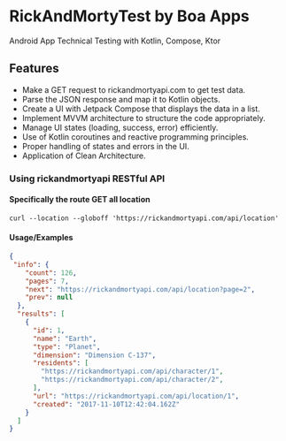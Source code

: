 # RickAndMortyTest by Boa Apps

Android App Technical Testing with Kotlin, Compose, Ktor

## Features

- Make a GET request to rickandmortyapi.com to get test data.
- Parse the JSON response and map it to Kotlin objects.
- Create a UI with Jetpack Compose that displays the data in a list.
- Implement MVVM architecture to structure the code appropriately.
- Manage UI states (loading, success, error) efficiently.
- Use of Kotlin coroutines and reactive programming principles.
- Proper handling of states and errors in the UI.
- Application of Clean Architecture.


### Using rickandmortyapi RESTful API

#### Specifically the route GET all location

```cURL
curl --location --globoff 'https://rickandmortyapi.com/api/location'
```

#### Usage/Examples

```json
{
 "info": {
    "count": 126,
    "pages": 7,
    "next": "https://rickandmortyapi.com/api/location?page=2",
    "prev": null
  },
  "results": [
    {
      "id": 1,
      "name": "Earth",
      "type": "Planet",
      "dimension": "Dimension C-137",
      "residents": [
        "https://rickandmortyapi.com/api/character/1",
        "https://rickandmortyapi.com/api/character/2",
      ],
      "url": "https://rickandmortyapi.com/api/location/1",
      "created": "2017-11-10T12:42:04.162Z"
    }
  ]
}
```
